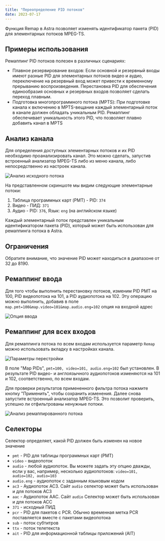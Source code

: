 ```yaml
---
title: "Переопределение PID потоков"
date: 2023-07-17
---
```


Функция Remap в Astra позволяет изменять идентификатор пакета (PID) для элементарных потоков MPEG-TS.

## Примеры использования[](https://help.cesbo.com/astra/processing/mpegts/remap#use-cases)

Ремаппинг PID потоков полезен в различных сценариях:

- Плавное резервирование входов: Если основной и резервный входы имеют разные PID для элементарных потоков видео и аудио, переключение на резервный вход может привести к временному прерыванию воспроизведения. Перестановка PID для обеспечения единообразия основных и резервных входов позволяет сделать переход плавным.
- Подготовка многопрограммного потока (MPTS): При подготовке канала к включению в MPTS-вещание каждый элементарный поток в канале должен обладать уникальным PID. Ремаппинг обеспечивает уникальность этого PID, что позволяет плавно добавить канал в MPTS

## Анализ канала[](https://help.cesbo.com/astra/processing/mpegts/remap#analyze-channel)

Для определения доступных элементарных потоков и их PID необходимо проанализировать канал. Это можно сделать, запустив встроенный анализатор MPEG-TS либо из меню канала, либо непосредственно из настроек канала.

![Анализ исходного потока](https://cdn.cesbo.com/help/astra/processing/utilities/remap/analyze-original.png)

На представленном скриншоте мы видим следующие элементарные потоки:

1. Таблица программных карт (PMT) - PID: `374`
2. Видео - ПИД: `371`
3. Аудио - PID: `376`, Язык: `eng` (на английском языке)

Каждый элементарный поток представлен уникальным идентификатором пакета (PID), который может быть использован для ремаппинга потока в Astra.

## Ограничения[](https://help.cesbo.com/astra/processing/mpegts/remap#limitations)

Обратите внимание, что значение PID может находиться в диапазоне от 32 до 8190.

## Ремаппинг ввода[](https://help.cesbo.com/astra/processing/mpegts/remap#input-remapping)

Для того чтобы выполнить перестановку потоков, изменим PID PMT на 100, PID видеопотока на 101, а PID аудиопотока на 102. Эту операцию можно выполнить, добавив в поле `map.pmt=100&map.video=101&map.audio.eng=102` опция на входной адрес

![Опция ввода](https://cdn.cesbo.com/help/astra/processing/utilities/remap/input-options.png)

## Ремаппинг для всех входов[](https://help.cesbo.com/astra/processing/mpegts/remap#remapping-for-all-inputs)

Для ремаппинга потока по всем входам используется параметр `Remap` можно использовать вкладку в настройках канала.

![Параметры перестройки](https://cdn.cesbo.com/help/astra/processing/utilities/remap/remap-options.png)

В поле "Map PIDs", `pmt=100, video=101, audio.eng=102` был установлен. В результате PID видео- и англоязычного аудиопотоков изменяются на 101 и 102, соответственно, по всем входам.

Для проверки результатов примененного фильтра потока нажмите кнопку "Применить", чтобы сохранить изменения. Далее снова запустите встроенный анализатор MPEG-TS. Это позволит проверить, успешно ли отфильтрованы ненужные потоки.

![Анализ ремаппированного потока](https://cdn.cesbo.com/help/astra/processing/utilities/remap/analyze-remapped.png)

## Селекторы[](https://help.cesbo.com/astra/processing/mpegts/remap#selectors)

Селектор определяет, какой PID должен быть изменен на новое значение

- `pmt` - PID для таблицы программных карт (PMT)
- `video` - видеопоток
- `audio` - любой аудиопоток. Вы можете задать эту опцию дважды, если у вас, например, несколько аудиопотоков: `video=101, audio=102, audio=103`
- `audio.eng` - аудиопоток с заданным языковым кодом
- `ac3` - Аудиопоток AC3. Сайт `audio` селектор может быть использован и для потоков AC3
- `aac` - Аудиопоток AAC. Сайт `audio` Селектор может быть использован и для потоков ACC
- `371` - исходный ПИД
- `pcr` - PID для пакетов с PCR. Обычно временная метка PCR поставляется вместе с пакетами видеопотока
- `sub` - поток субтитров
- `ttx` - поток телетекста
- `ait` - PID для информационной таблицы приложений (AIT)
